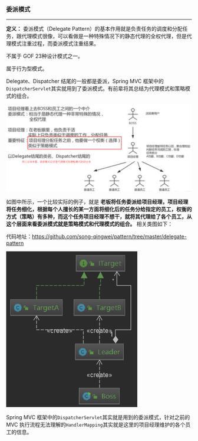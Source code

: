 ### 委派模式

-------------------

**定义：** 委派模式（Delegate Pattern）的基本作用就是负责任务的调度和分配任务，跟代理模式很像，可以看做是一种特殊情况下的静态代理的全权代理，但是代理模式注重过程，而委派模式注重结果。

不属于 GOF 23种设计模式之一。

属于行为型模式。

Delegate、Dispatcher 结尾的一般都是委派，Spring MVC 框架中的`DispatcherServlet`其实就用到了委派模式。有前辈将其总结为代理模式和策略模式的组合。

![委派模式](https://github.com/song-qingwei/Learn/blob/master/Java/%E6%88%AA%E5%9B%BE/%E6%BA%90%E7%A0%81%E7%AF%87/Spring/%E5%A7%94%E6%B4%BE%E6%A8%A1%E5%BC%8F.png?raw=true)

如图中所示，一个比较实际的例子，就是 **老板将任务委派给项目经理，项目经理将任务细化，根据每个人擅长的某一方面将细化后的任务分给指定的员工，权衡的方式（策略）有多种，而这个任务项目经理不想干，就将其代理给了各个员工，从这个层面来看委派模式就是策略模式和代理模式的组合。** 相关类图如下：

代码地址：<https://github.com/song-qingwei/pattern/tree/master/delegate-pattern>

![委派模式UML类图](https://github.com/song-qingwei/Learn/blob/master/Java/%E6%88%AA%E5%9B%BE/%E6%BA%90%E7%A0%81%E7%AF%87/Spring/%E5%A7%94%E6%B4%BE%E6%A8%A1%E5%BC%8FUML%E7%B1%BB%E5%9B%BE.png?raw=true)

Spring MVC 框架中的`DispatcherServlet`其实就是用到的委派模式，针对之前的 MVC 执行流程无法理解的`HandlerMapping`其实就是这里的项目经理维护的各个员工的信息。

